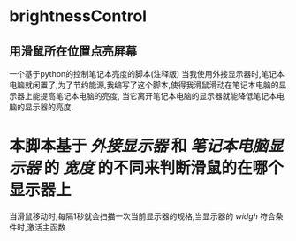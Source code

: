 # brightnessControl

## 用滑鼠所在位置点亮屏幕
一个基于python的控制笔记本亮度的脚本(注释版)
当我使用外接显示器时,笔记本电脑就闲置了,为了节约能源,我编写了这个脚本,使得我滑鼠滑动在笔记本电脑的显示器上能提高笔记本电脑的亮度,
当它离开笔记本电脑的显示器就能降低笔记本电脑的显示器的亮度.
# 本脚本基于 *外接显示器* 和 *笔记本电脑显示器* 的 *宽度* 的不同来判断滑鼠的在哪个显示器上
当滑鼠移动时,每隔1秒就会扫描一次当前显示器的规格,当显示器的 *widgh* 符合条件时,激活主函数
